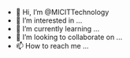 - 👋 Hi, I’m @MICITTechnology
- 👀 I’m interested in ...
- 🌱 I’m currently learning ...
- 💞️ I’m looking to collaborate on ...
- 📫 How to reach me ...

<!---
MICITTechnology/MICITTechnology is a ✨ special ✨ repository because its `README.md` (this file) appears on your GitHub profile.
You can click the Preview link to take a look at your changes.
--->
